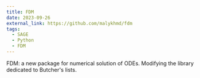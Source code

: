 ```yaml
---
title: FDM
date: 2023-09-26
external_link: https://github.com/malykhmd/fdm
tags:
  - SAGE
  - Python
  - FDM
---
```


FDM: a new package for numerical solution of ODEs. Modifying the library dedicated to Butcher's lists.

<!--more-->
